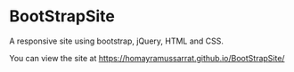 # BootStrapSite
A responsive site using bootstrap, jQuery, HTML and CSS.

You can view the site at  https://homayramussarrat.github.io/BootStrapSite/
